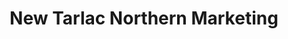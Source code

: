 ---
title: "New Tarlac Northern Marketing"
url: /tarlac-city/new-tarlac-northern-marketing/
shop: Haushaltsgeräte
---